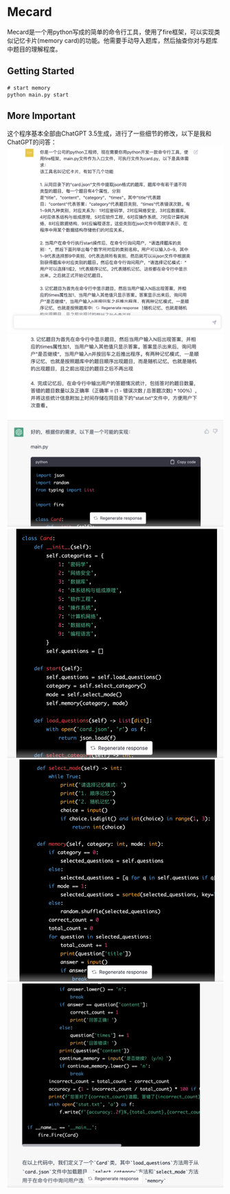 # Mecard
Mecard是一个用python写成的简单的命令行工具，使用了fire框架，可以实现类似记忆卡片(memory card)的功能。他需要手动导入题库，然后抽查你对与题库中题目的理解程度。

## Getting Started
```
# start memory
python main.py start
```

## More Important
这个程序基本全部由ChatGPT 3.5生成，进行了一些细节的修改，以下是我和ChatGPT的问答：
![](img/1.png)
![](img/2.png)
![](img/3.png)
![](img/4.png)
![](img/5.png)